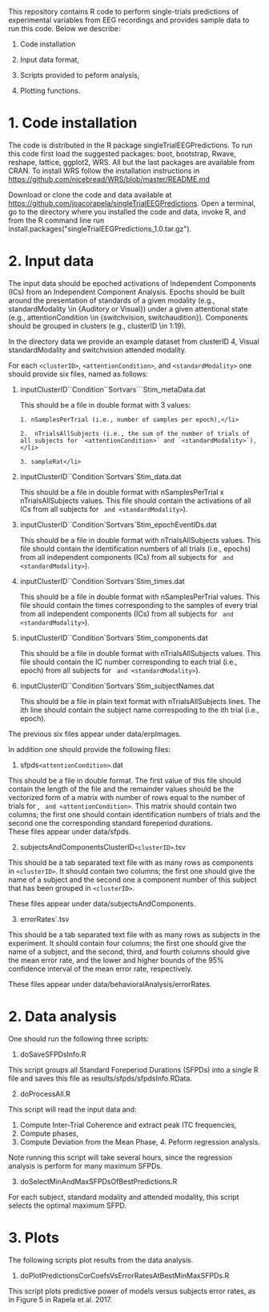 This repository contains R code to perform single-trials predictions of
experimental variables from EEG recordings and provides sample data to run this
code. Below we describe:

1. Code installation

2. Input data format,

3. Scripts provided to peform analysis,

4. Plotting functions.

# 1. Code installation

The code is distributed in the R package singleTrialEEGPredictions. To run
this code first load the suggested packages: boot, bootstrap, Rwave, reshape,
lattice, ggplot2, WRS. All but the last packages are available from CRAN. To
install WRS follow the installation
instructions in https://github.com/nicebread/WRS/blob/master/README.md

Download or clone the code and data available at
https://github.com/joacorapela/singleTrialEEGPredictions. Open a terminal, go
to the directory where you installed the code and data, invoke R, and from the
R command line run install.packages("singleTrialEEGPredictions_1.0.tar.gz").

# 2. Input data

The input data should be epoched activations of Independent Components (ICs)
from an Independent Component Analysis. Epochs should be built around the
presentation of standards of a given modality (e.g., standardModality \in
{Auditory or Visual}) under a given attentional state (e.g., attentionCondition
\in {switchvision, switchaudition}).  Components should be grouped in clusters
(e.g., clusterID \in 1:19).

In the directory data we provide an example dataset from clusterID 4, Visual
standardModality and switchvision attended modality.

For each `<clusterID>`, `<attentionCondition>`, and `<standardModality>` one
should provide six files, named as follows:

<ol>

<li> inputClusterID`<clusterID>`Condition`<attentionCondition>`Sortvars`<sortvar>`<standardModality>`Stim_metaData.dat

This should be a file in double format with 3 values: 

    1. nSamplesPerTrial (i.e., number of samples per epoch),</li>

    2.  nTrialsAllSubjects (i.e., the sum of the number of trials of all subjects for `<attentionCondition>` and `<standardModality>`),</li>

    3. sampleRat</li>

</li>

<li> inputClusterID`<clusterID>`Condition<attentionCondition>`Sortvars<sortvar><standardModality>`Stim_data.dat

This should be a file in double format with nSamplesPerTrial x
nTrialsAllSubjects values. This file should contain the activations of all ICs
from all subjects for <attentionCondition>` and <standardModality>`).
</li>

<li>  inputClusterID`<clusterID>`Condition<attentionCondition>`Sortvars<sortvar><standardModality>`Stim_epochEventIDs.dat

This should be a file in double format with nTrialsAllSubjects values. This file should contain the identification numbers of all trials (i.e., epochs) from all independent components (ICs) from all subjects for <attentionCondition>` and <standardModality>`).
</li>


<li>  inputClusterID`<clusterID>`Condition<attentionCondition>`Sortvars<sortvar><standardModality>`Stim_times.dat

This should be a file in double format with nSamplesPerTrial values. This file should contain the times corresponding to the samples of every trial from all independent components (ICs) from all subjects for <attentionCondition>` and <standardModality>`).
</li>


<li>  inputClusterID`<clusterID>`Condition<attentionCondition>`Sortvars<sortvar><standardModality>`Stim_components.dat

This should be a file in double format with nTrialsAllSubjects values. This file should contain the IC number corresponding to each trial (i.e., epoch) from all subjects for <attentionCondition>` and <standardModality>`).  
</li>

<li>  inputClusterID`<clusterID>`Condition<attentionCondition>`Sortvars<sortvar><standardModality>`Stim_subjectNames.dat

This should be a file in plain text format with nTrialsAllSubjects lines.  The ith line should contain the subject name correspoding to the ith trial (i.e., epoch).
</li>

</ol>

The previous six files appear under data/erpImages.

In addition one should provide the following files:

1.  sfpds<subjectName><standardModality>`<attentionCondition>`.dat

This should be a file in double format. The first value of this file should contain the length of the file and the remainder values should be the vectorized form of a matrix with number of rows equal to the number of trials for <subjectName>, <sandardModality>` and <attentionCondition>`. This matrix should contain two columns; the first one should contain identification numbers of trials and the second one the corresponding standard foreperiod durations.  
These files appear under data/sfpds.

2. subjectsAndComponentsClusterID`<clusterID>`.tsv

This should be a tab separated text file with as many rows as components in `<clusterID>`. It should contain two columns; the first one should give the name of a subject and the second one a component number of this subject that has been grouped in `<clusterID>`.

These files appear under data/subjectsAndComponents.

3. errorRates<condition>`.tsv
 
This should be a tab separated text file with as many rows as subjects in the experiment. It should contain four columns; the first one should give the name of a subject, and the second, third, and fourth columns should give the mean error rate, and the lower and higher bounds of the 95% confidence interval of the mean error rate, respectively.

These files appear under data/behavioralAnalysis/errorRates.

# 2. Data analysis

One should run the following three scripts:

1. doSaveSFPDsInfo.R

This script groups all Standard Foreperiod Durations (SFPDs) into a single R file and saves this file as results/sfpds/sfpdsInfo.RData.

2. doProcessAll.R

This script will read the input data and:
1. Compute Inter-Trial Coherence and extract peak ITC frequencies,
2. Compute phases,
3. Compute Deviation from the Mean Phase,
    4. Peform regression analysis.

Note running this script will take several hours, since the regression analysis is perform for many maximum SFPDs.

3. doSelectMinAndMaxSFPDsOfBestPredictions.R

For each subject, standard modality and attended modality, this script selects the optimal maximum SFPD.

# 3. Plots

The following scripts plot results from the data analysis.

1. doPlotPredictionsCorCoefsVsErrorRatesAtBestMinMaxSFPDs.R

This script plots predictive power of models versus subjects error rates, as in Figure 5 in Rapela et al. 2017.

